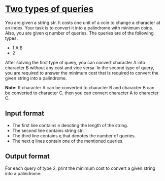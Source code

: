 # [Two types of queries][link]

You are given a string str. It costs one unit of a coin to change a character at an index. Your task is to convert it into a palindrome with minimum coins. Also, you are given q number of queries. The queries are of the following types:

- 1 A B
- 2

After solving the first type of query, you can convert character A into character B without any cost and vice versa. In the second type of query, you are required to answer the minimum cost that is required to convert the given string into a palindrome.

**Note:** If character A can be converted to character B and character B can be converted to character C, then you can convert character A to character C.

## Input format

- The first line contains n denoting the length of the string.
- The second line contains string str.
- The third line contains q that denotes the number of queries.
- The next q lines contain one of the mentioned queries.

## Output format

For each query of type 2, print the minimum cost to convert a given string into a palindrome.

[link]: https://www.hackerearth.com/practice/data-structures/disjoint-data-strutures/basics-of-disjoint-data-structures/practice-problems/algorithm/motu-and-patlu-2-d108529a/
